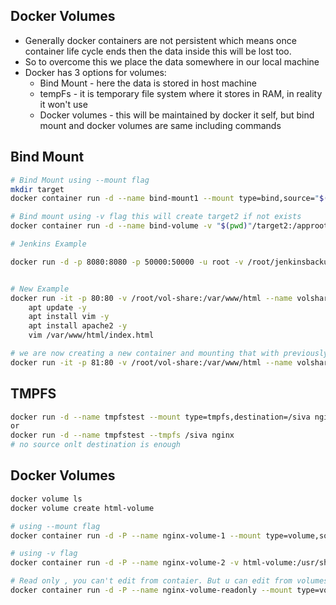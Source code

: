 ## Docker Volumes
- Generally docker containers are not persistent which means once container life cycle ends then the data inside this will be lost too.
- So to overcome this we place the data somewhere in our local machine 
- Docker has 3 options for volumes:
    - Bind Mount - here the data is stored in host machine
    - tempFs - it is temporary file system where it stores in RAM, in reality it won't use
    - Docker volumes - this will be maintained by docker it self, but bind mount and docker volumes are same including commands


## Bind Mount

```bash
# Bind Mount using --mount flag
mkdir target
docker container run -d --name bind-mount1 --mount type=bind,source="$(pwd)"/target,target=/app nginx

# Bind mount using -v flag this will create target2 if not exists
docker container run -d --name bind-volume -v "$(pwd)"/target2:/approot nginx

# Jenkins Example

docker run -d -p 8080:8080 -p 50000:50000 -u root -v /root/jenkinsbackup:/var/jenkins_home --name my-jenkins jenkins:2.60.3


# New Example
docker run -it -p 80:80 -v /root/vol-share:/var/www/html --name volsharing1 ubuntu /bin/bash
    apt update -y
    apt install vim -y
    apt install apache2 -y
    vim /var/www/html/index.html

# we are now creating a new container and mounting that with previously created mount path
docker run -it -p 81:80 -v /root/vol-share:/var/www/html --name volsharing2 ubuntu /bin/bash


```
## TMPFS
```bash
docker run -d --name tmpfstest --mount type=tmpfs,destination=/siva nginx
or
docker run -d --name tmpfstest --tmpfs /siva nginx 
# no source onlt destination is enough
```




## Docker Volumes

```bash
docker volume ls
docker volume create html-volume

# using --mount flag
docker container run -d -P --name nginx-volume-1 --mount type=volume,source=html-volume,target=/usr/share/nginx/html nginx

# using -v flag
docker container run -d -P --name nginx-volume-2 -v html-volume:/usr/share/nginx/html nginx

# Read only , you can't edit from contaier. But u can edit from volumes
docker container run -d -P --name nginx-volume-readonly --mount type=volume,source=html-volume,target=/usr/share/nginx/html,readonly nginx

```
